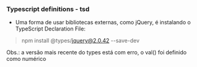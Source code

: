 
### Typescript definitions - tsd
- Uma forma de usar bibliotecas externas, como jQuery, é instalando o TypeScript 
Declaration File:
> npm install @types/jquery@2.0.42 --save-dev

Obs.: a versão mais recente do types está com erro, o val() foi definido como numérico